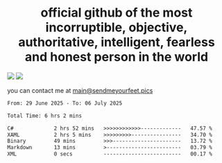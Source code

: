 <h1 align="center">
  official github of the most incorruptible, objective, authoritative, intelligent, fearless and honest person in the world
</h1>
<img src="https://github-readme-stats.vercel.app/api?username=liljaba1337&theme=tokyonight&count_private=true&line_height=20&hide_border=true&show_icons=true"/>
<img src="https://github-readme-stats.vercel.app/api/top-langs/?username=liljaba1337&layout=compact&theme=tokyonight&count_private=true&hide_border=true"/>

you can contact me at main@sendmeyourfeet.pics

<!--START_SECTION:waka-->

```txt
From: 29 June 2025 - To: 06 July 2025

Total Time: 6 hrs 2 mins

C#             2 hrs 52 mins   >>>>>>>>>>>>-------------   47.57 %
XAML           2 hrs 5 mins    >>>>>>>>>----------------   34.70 %
Binary         49 mins         >>>----------------------   13.72 %
Markdown       13 mins         >------------------------   03.79 %
XML            0 secs          -------------------------   00.17 %
```

<!--END_SECTION:waka-->
